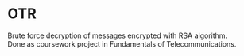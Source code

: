 # OTR
Brute force decryption of messages encrypted with RSA algorithm.<br/>
Done as coursework project in Fundamentals of Telecommunications.
